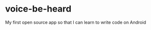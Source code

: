 voice-be-heard
==============

My first open source app so that I can learn to write code on Android